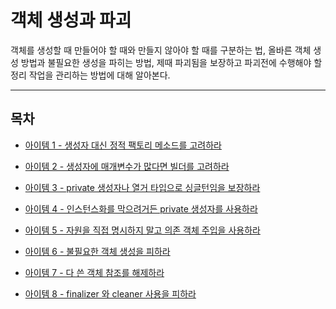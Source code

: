 # 객체 생성과 파괴

객체를 생성할 때 만들어야 할 때와 만들지 않아야 할 때를 구분하는 법, 올바른 객체 생성 방법과 불필요한 생성을 파히는 방법,
제때 파괴됨을 보장하고 파괴전에 수행해야 할 정리 작업을 관리하는 방법에 대해 알아본다. 

***

## 목차 

- [아이템 1 - 생성자 대신 정적 팩토리 메소드를 고려하라](item1.md)

- [아이템 2 - 생성자에 매개변수가 많다면 빌더를 고려하라](item2.md) 

- [아이템 3 - private 생성자나 열거 타입으로 싱글턴임을 보장하라](item3.md)

- [아이템 4 - 인스턴스화를 막으려거든 private 생성자를 사용하라](item4.md)

- [아이템 5 - 자원을 직접 명시하지 말고 의존 객체 주입을 사용하라](item5.md)

- [아이템 6 - 불필요한 객체 생성을 피하라](item6.md)

- [아이템 7 - 다 쓴 객체 참조를 해제하라](item7.md)

- [아이템 8 - finalizer 와 cleaner 사용을 피하라](item8.md)